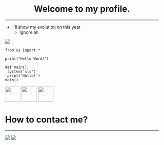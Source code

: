<h1 align="center">Welcome to my profile.</h1>
<hr>

  * I'll show my evolution on this year
    * Ignore all.


<img src="https://media4.giphy.com/media/26tn33aiTi1jkl6H6/200.gif">

``` python3
from os import *

print("Hello Word!")

def main():
 system('cls')
 print('Hello!')
main()
```

<div style="display: inline-block;">
 <img src="https://cdn.jsdelivr.net/gh/devicons/devicon/icons/java/java-original.svg" width="50px" height="50px"/>
 <img src="https://cdn.jsdelivr.net/gh/devicons/devicon/icons/python/python-original.svg" width="50px" height="50px"/>
 <img src="https://cdn.jsdelivr.net/gh/devicons/devicon/icons/lua/lua-original.svg" width="50px" height="50px"/>
</div>

<h1> How to contact me? </h1>
<hr>
<a href="https://mail.google.com/mail/u/0/#inbox?compose=DmwnWtMkNZhVRHSTpDKRKxVjdVTFfvrjmHVGmNPSrKrWlBnNfFkRqtdgMqFrLVzxpXNqspHWLcNL"><img src="https://img.shields.io/badge/Gmail-D14836?style=for-the-badge&logo=gmail&logoColor=white"></a>
<img src="https://img.shields.io/badge/PowerBI-F2C811?style=for-the-badge&logo=Power%20BI&logoColor=white">
